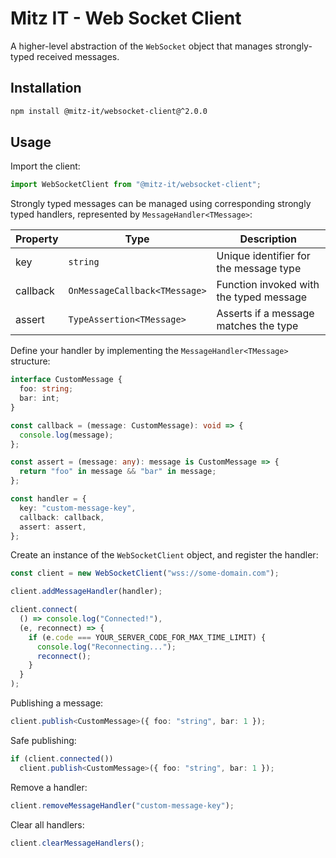 # Mitz IT - Web Socket Client

A higher-level abstraction of the `WebSocket` object that manages strongly-typed received messages.

## Installation

```bash
npm install @mitz-it/websocket-client@^2.0.0
```

## Usage

Import the client:

```javascript
import WebSocketClient from "@mitz-it/websocket-client";
```

Strongly typed messages can be managed using corresponding strongly typed handlers, represented by `MessageHandler<TMessage>`:

| Property | Type                          | Description                             |
| -------- | ----------------------------- | --------------------------------------- |
| key      | `string`                      | Unique identifier for the message type  |
| callback | `OnMessageCallback<TMessage>` | Function invoked with the typed message |
| assert   | `TypeAssertion<TMessage>`     | Asserts if a message matches the type   |

Define your handler by implementing the `MessageHandler<TMessage>` structure:

```typescript
interface CustomMessage {
  foo: string;
  bar: int;
}

const callback = (message: CustomMessage): void => {
  console.log(message);
};

const assert = (message: any): message is CustomMessage => {
  return "foo" in message && "bar" in message;
};

const handler = {
  key: "custom-message-key",
  callback: callback,
  assert: assert,
};
```

Create an instance of the `WebSocketClient` object, and register the handler:

```typescript
const client = new WebSocketClient("wss://some-domain.com");

client.addMessageHandler(handler);

client.connect(
  () => console.log("Connected!"),
  (e, reconnect) => {
    if (e.code === YOUR_SERVER_CODE_FOR_MAX_TIME_LIMIT) {
      console.log("Reconnecting...");
      reconnect();
    }
  }
);
```

Publishing a message:

```typescript
client.publish<CustomMessage>({ foo: "string", bar: 1 });
```

Safe publishing:

```typescript
if (client.connected())
  client.publish<CustomMessage>({ foo: "string", bar: 1 });
```

Remove a handler:

```typescript
client.removeMessageHandler("custom-message-key");
```

Clear all handlers:

```typescript
client.clearMessageHandlers();
```
